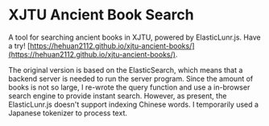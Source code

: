 # XJTU Ancient Book Search

A tool for searching ancient books in XJTU, powered by ElasticLunr.js.
Have a try! [https://hehuan2112.github.io/xjtu-ancient-books/](https://hehuan2112.github.io/xjtu-ancient-books/).

The original version is based on the ElasticSearch, which means that a backend server is needed to run the server program. Since the amount of books is not so large, I re-wrote the query function and use a in-browser search engine to provide instant search. However, as present, the ElasticLunr.js doesn't support indexing Chinese words. I temporarily used a Japanese tokenizer to process text. 